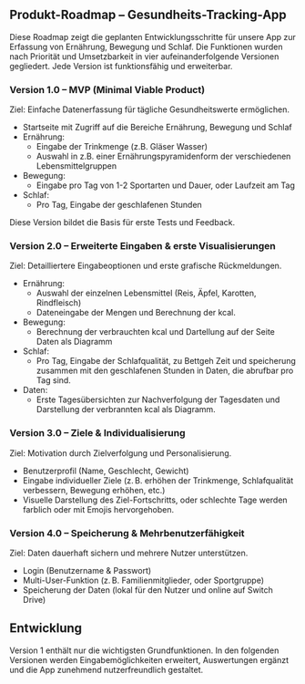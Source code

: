 ## Produkt-Roadmap – Gesundheits-Tracking-App ##

Diese Roadmap zeigt die geplanten Entwicklungsschritte für unsere App zur Erfassung von Ernährung, Bewegung und Schlaf. Die Funktionen wurden nach Priorität und Umsetzbarkeit in vier aufeinanderfolgende Versionen gegliedert. Jede Version ist funktionsfähig und erweiterbar.

### Version 1.0 – MVP (Minimal Viable Product) ###

Ziel: Einfache Datenerfassung für tägliche Gesundheitswerte ermöglichen.

- Startseite mit Zugriff auf die Bereiche Ernährung, Bewegung und Schlaf
- Ernährung:
  - Eingabe der Trinkmenge (z.B. Gläser Wasser)
  - Auswahl in z.B. einer Ernährungspyramidenform der verschiedenen Lebensmittelgruppen
- Bewegung:
  - Eingabe pro Tag von 1-2 Sportarten und Dauer, oder Laufzeit am Tag
- Schlaf:
  - Pro Tag, Eingabe der geschlafenen Stunden

Diese Version bildet die Basis für erste Tests und Feedback.

### Version 2.0 – Erweiterte Eingaben & erste Visualisierungen ###

Ziel: Detailliertere Eingabeoptionen und erste grafische Rückmeldungen.

- Ernährung:
  - Auswahl der einzelnen Lebensmittel (Reis, Äpfel, Karotten, Rindfleisch)
  - Dateneingabe der Mengen und Berechnung der kcal.
- Bewegung:
  - Berechnung der verbrauchten kcal und Dartellung auf der Seite Daten als Diagramm
- Schlaf:
  - Pro Tag, Eingabe der Schlafqualität, zu Bettgeh Zeit und speicherung zusammen mit den geschlafenen Stunden in Daten, die abrufbar pro Tag sind.
- Daten:
  - Erste Tagesübersichten zur Nachverfolgung der Tagesdaten und Darstellung der verbrannten kcal als Diagramm.

### Version 3.0 – Ziele & Individualisierung ###

Ziel: Motivation durch Zielverfolgung und Personalisierung.

- Benutzerprofil (Name, Geschlecht, Gewicht)
- Eingabe individueller Ziele (z. B. erhöhen der Trinkmenge, Schlafqualität verbessern, Bewegung erhöhen, etc.)
- Visuelle Darstellung des Ziel-Fortschritts, oder schlechte Tage werden farblich oder mit Emojis hervorgehoben.

### Version 4.0 – Speicherung & Mehrbenutzerfähigkeit ###

Ziel: Daten dauerhaft sichern und mehrere Nutzer unterstützen.

- Login (Benutzername & Passwort)
- Multi-User-Funktion (z. B. Familienmitglieder, oder Sportgruppe)
- Speicherung der Daten (lokal für den Nutzer und online auf Switch Drive)

## Entwicklung ##

Version 1 enthält nur die wichtigsten Grundfunktionen. In den folgenden Versionen werden Eingabemöglichkeiten erweitert, Auswertungen ergänzt und die App zunehmend nutzerfreundlich gestaltet.